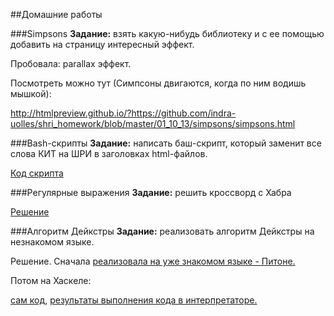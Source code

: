 ##Домашние работы

###Simpsons
<b>Задание:</b> взять какую-нибудь библиотеку и с ее помощью добавить на страницу интересный эффект.

Пробовала: parallax эффект. 

Посмотреть можно тут (Симпсоны двигаются, когда по ним водишь мышкой):

http://htmlpreview.github.io/?https://github.com/indra-uolles/shri_homework/blob/master/01_10_13/simpsons/simpsons.html

###Bash-скрипты
<b>Задание:</b> написать баш-скрипт, который заменит все слова КИТ на ШРИ в заголовках html-файлов.

<a href="https://github.com/indra-uolles/shri_homework/blob/master/12_09_13/my_script.sh">Код скрипта</a>

###Регулярные выражения
<b>Задание:</b> решить кроссворд с Хабра

<a href="https://github.com/indra-uolles/shri_homework/blob/master/26_09_13/%D0%BA%D1%80%D0%BE%D1%81%D1%81%D0%B2%D0%BE%D1%80%D0%B4%20%D0%BB%D1%83%D1%87%D1%88%D0%B0%D1%8F%20%D0%BF%D0%BE%D0%BF%D1%8B%D1%82%D0%BA%D0%B0.png">Решение</a>

###Алгоритм Дейкстры
<b>Задание:</b> реализовать алгоритм Дейкстры на незнакомом языке.

Решение.
Сначала <a href="https://github.com/indra-uolles/shri_homework/blob/master/26_09_13/python/dijkstra_algorithm/Dijkstra.py">реализовала на уже знакомом языке - Питоне.</a>

Потом на Хаскеле: 

<a href="https://github.com/indra-uolles/shri_homework/blob/master/26_09_13/haskell/baby.hs">сам код</a>, 
<a href="https://github.com/indra-uolles/shri_homework/blob/master/26_09_13/haskell/Haskell%20%D1%8E%D0%BD%D0%B8%D1%82-%D1%82%D0%B5%D1%81%D1%82%D1%8B.txt">результаты выполнения кода в интерпретаторе.</a>
